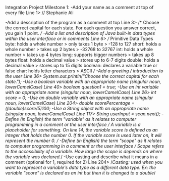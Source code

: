 Integration Project Milestone 1:
-Add your name as a comment at top of every file
Line 1>
// Stephanie Ali

-Add a description of the program as a comment at top
Line 3>
/* Choose the correct capital for each state. 
   For each question you answer correct, you gain 1 point. */
-Add a list and description of Java built-in data types within the user interface or in comments
Line 6>
/* Primitive Data Types
   byte: holds a whole number > only takes 1 byte > -128 to 127
   short: holds a whole number > takes up 2 bytes > -32768 to 32767
   int: holds a whole number > takes up 4 bytes
   long: supports bigger numbers > takes up 8 bytes 
   float: holds a decimal value > stores up to 6-7 digits
   double: holds a decimal value > stores up to 15 digits
   boolean: declares a variable true or false
   char: holds letter characters > ASCII */
-Add a greeting / introduction to the user
Line 36>
System.out.println("Choose the correct capital for each state.");
-Use a boolean variable with an appropriate name  (singular noun, lowerCamelCase)
Line 40>
boolean question1 = true;
-Use an int variable with an appropriate name (singular noun, lowerCamelCase)
Line 26>
int score = 0;
-Use an double variable with an appropriate name (singular noun, lowerCamelCase)
Line 204>
double scorePercentage = ((double)score/5)*100;
-Use a String object with an appropriate name (singular noun, lowerCamelCase)
Line 117>
String userInput = scan.next();
-Define (in English) the term "variable" as it relates to computer programming in a comment or the user interface
/* A variable is a placeholder for something. 
	On line 14, the variable score is defined as an integer that holds the number 0.
	If the variable score is used later on, it will represent the number 0. */
-Define (in English) the term "scope" as it relates to computer programming in a comment or the user interface
/* Scope refers to the accessibility of a variable. How large the scope is depends on where the variable was declared.*/
-Use casting and describe what it means in a comment (optional for 1, required for 2)
Line 204>
/*Casting: used when you want to represent a variable's data type as a different data type.
	 Ex: the variable "score" is declared as an int but then it is changed to a double*/

